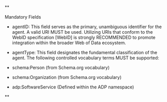 **

Mandatory Fields

-   agentID: This field serves as the primary, unambiguous identifier for the agent. A valid URI MUST be used. Utilizing URIs that conform to the WebID specification [WebID] is strongly RECOMMENDED to promote integration within the broader Web of Data ecosystem.
    
-   agentType: This field designates the fundamental classification of the agent. The following controlled vocabulary terms MUST be supported:
    

-   schema:Person (from Schema.org vocabulary)
    
-   schema:Organization (from Schema.org vocabulary)
    
-   adp:SoftwareService (Defined within the ADP namespace)
    



**